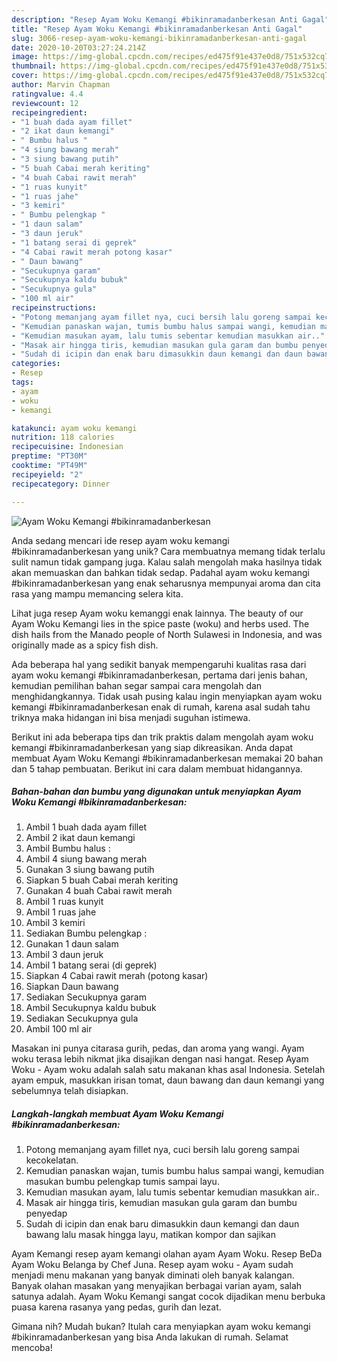 ```yaml
---
description: "Resep Ayam Woku Kemangi #bikinramadanberkesan Anti Gagal"
title: "Resep Ayam Woku Kemangi #bikinramadanberkesan Anti Gagal"
slug: 3066-resep-ayam-woku-kemangi-bikinramadanberkesan-anti-gagal
date: 2020-10-20T03:27:24.214Z
image: https://img-global.cpcdn.com/recipes/ed475f91e437e0d8/751x532cq70/ayam-woku-kemangi-bikinramadanberkesan-foto-resep-utama.jpg
thumbnail: https://img-global.cpcdn.com/recipes/ed475f91e437e0d8/751x532cq70/ayam-woku-kemangi-bikinramadanberkesan-foto-resep-utama.jpg
cover: https://img-global.cpcdn.com/recipes/ed475f91e437e0d8/751x532cq70/ayam-woku-kemangi-bikinramadanberkesan-foto-resep-utama.jpg
author: Marvin Chapman
ratingvalue: 4.4
reviewcount: 12
recipeingredient:
- "1 buah dada ayam fillet"
- "2 ikat daun kemangi"
- " Bumbu halus "
- "4 siung bawang merah"
- "3 siung bawang putih"
- "5 buah Cabai merah keriting"
- "4 buah Cabai rawit merah"
- "1 ruas kunyit"
- "1 ruas jahe"
- "3 kemiri"
- " Bumbu pelengkap "
- "1 daun salam"
- "3 daun jeruk"
- "1 batang serai di geprek"
- "4 Cabai rawit merah potong kasar"
- " Daun bawang"
- "Secukupnya garam"
- "Secukupnya kaldu bubuk"
- "Secukupnya gula"
- "100 ml air"
recipeinstructions:
- "Potong memanjang ayam fillet nya, cuci bersih lalu goreng sampai kecokelatan."
- "Kemudian panaskan wajan, tumis bumbu halus sampai wangi, kemudian masukan bumbu pelengkap tumis sampai layu."
- "Kemudian masukan ayam, lalu tumis sebentar kemudian masukkan air.."
- "Masak air hingga tiris, kemudian masukan gula garam dan bumbu penyedap"
- "Sudah di icipin dan enak baru dimasukkin daun kemangi dan daun bawang lalu masak hingga layu, matikan kompor dan sajikan"
categories:
- Resep
tags:
- ayam
- woku
- kemangi

katakunci: ayam woku kemangi 
nutrition: 118 calories
recipecuisine: Indonesian
preptime: "PT30M"
cooktime: "PT49M"
recipeyield: "2"
recipecategory: Dinner

---
```



![Ayam Woku Kemangi #bikinramadanberkesan](https://img-global.cpcdn.com/recipes/ed475f91e437e0d8/751x532cq70/ayam-woku-kemangi-bikinramadanberkesan-foto-resep-utama.jpg)

Anda sedang mencari ide resep ayam woku kemangi #bikinramadanberkesan yang unik? Cara membuatnya memang tidak terlalu sulit namun tidak gampang juga. Kalau salah mengolah maka hasilnya tidak akan memuaskan dan bahkan tidak sedap. Padahal ayam woku kemangi #bikinramadanberkesan yang enak seharusnya mempunyai aroma dan cita rasa yang mampu memancing selera kita.

Lihat juga resep Ayam woku kemanggi enak lainnya. The beauty of our Ayam Woku Kemangi lies in the spice paste (woku) and herbs used. The dish hails from the Manado people of North Sulawesi in Indonesia, and was originally made as a spicy fish dish.

Ada beberapa hal yang sedikit banyak mempengaruhi kualitas rasa dari ayam woku kemangi #bikinramadanberkesan, pertama dari jenis bahan, kemudian pemilihan bahan segar sampai cara mengolah dan menghidangkannya. Tidak usah pusing kalau ingin menyiapkan ayam woku kemangi #bikinramadanberkesan enak di rumah, karena asal sudah tahu triknya maka hidangan ini bisa menjadi suguhan istimewa.


Berikut ini ada beberapa tips dan trik praktis dalam mengolah ayam woku kemangi #bikinramadanberkesan yang siap dikreasikan. Anda dapat membuat Ayam Woku Kemangi #bikinramadanberkesan memakai 20 bahan dan 5 tahap pembuatan. Berikut ini cara dalam membuat hidangannya.

<!--inarticleads1-->

##### Bahan-bahan dan bumbu yang digunakan untuk menyiapkan Ayam Woku Kemangi #bikinramadanberkesan:

1. Ambil 1 buah dada ayam fillet
1. Ambil 2 ikat daun kemangi
1. Ambil  Bumbu halus :
1. Ambil 4 siung bawang merah
1. Gunakan 3 siung bawang putih
1. Siapkan 5 buah Cabai merah keriting
1. Gunakan 4 buah Cabai rawit merah
1. Ambil 1 ruas kunyit
1. Ambil 1 ruas jahe
1. Ambil 3 kemiri
1. Sediakan  Bumbu pelengkap :
1. Gunakan 1 daun salam
1. Ambil 3 daun jeruk
1. Ambil 1 batang serai (di geprek)
1. Siapkan 4 Cabai rawit merah (potong kasar)
1. Siapkan  Daun bawang
1. Sediakan Secukupnya garam
1. Ambil Secukupnya kaldu bubuk
1. Sediakan Secukupnya gula
1. Ambil 100 ml air


Masakan ini punya citarasa gurih, pedas, dan aroma yang wangi. Ayam woku terasa lebih nikmat jika disajikan dengan nasi hangat. Resep Ayam Woku - Ayam woku adalah salah satu makanan khas asal Indonesia. Setelah ayam empuk, masukkan irisan tomat, daun bawang dan daun kemangi yang sebelumnya telah disiapkan. 

<!--inarticleads2-->

##### Langkah-langkah membuat Ayam Woku Kemangi #bikinramadanberkesan:

1. Potong memanjang ayam fillet nya, cuci bersih lalu goreng sampai kecokelatan.
1. Kemudian panaskan wajan, tumis bumbu halus sampai wangi, kemudian masukan bumbu pelengkap tumis sampai layu.
1. Kemudian masukan ayam, lalu tumis sebentar kemudian masukkan air..
1. Masak air hingga tiris, kemudian masukan gula garam dan bumbu penyedap
1. Sudah di icipin dan enak baru dimasukkin daun kemangi dan daun bawang lalu masak hingga layu, matikan kompor dan sajikan


Ayam Kemangi resep ayam kemangi olahan ayam Ayam Woku. Resep BeDa Ayam Woku Belanga by Chef Juna. Resep ayam woku - Ayam sudah menjadi menu makanan yang banyak diminati oleh banyak kalangan. Banyak olahan masakan yang menyajikan berbagai varian ayam, salah satunya adalah. Ayam Woku Kemangi sangat cocok dijadikan menu berbuka puasa karena rasanya yang pedas, gurih dan lezat. 

Gimana nih? Mudah bukan? Itulah cara menyiapkan ayam woku kemangi #bikinramadanberkesan yang bisa Anda lakukan di rumah. Selamat mencoba!
